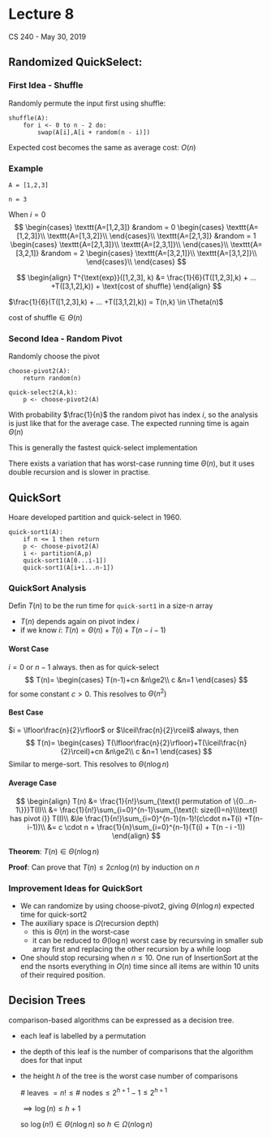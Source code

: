 # Lecture 8

CS 240 - May 30, 2019

## Randomized QuickSelect:

### First Idea - Shuffle

Randomly permute the input first using shuffle:

```pseudocode
shuffle(A):
	for i <- 0 to n - 2 do:
		swap(A[i],A[i + random(n - i)])
```

Expected cost becomes the same as average cost: $O(n)$

### Example

`A = [1,2,3]`

`n = 3`

When $i = 0$
$$
\begin{cases}
\texttt{A=[1,2,3]} &random = 0
\begin{cases}
\texttt{A=[1,2,3]}\\
\texttt{A=[1,3,2]}\\
\end{cases}\\
\texttt{A=[2,1,3]} &random = 1
\begin{cases}
\texttt{A=[2,1,3]}\\
\texttt{A=[2,3,1]}\\
\end{cases}\\
\texttt{A=[3,2,1]} &random = 2
\begin{cases}
\texttt{A=[3,2,1]}\\
\texttt{A=[3,1,2]}\\
\end{cases}\\
\end{cases}
$$

$$
\begin{align}
T^{\text{exp}}([1,2,3], k) &= \frac{1}{6}(T([1,2,3],k) + ... +T([3,1,2],k)) + \text{cost of shuffle}
\end{align}
$$

$\frac{1}{6}(T([1,2,3],k) + ... +T([3,1,2],k)) = T(n,k) \in \Theta(n)$

$\text{cost of shuffle} \in \Theta(n)$

### Second Idea - Random Pivot

Randomly choose the pivot

```pseudocode
choose-pivot2(A):
	return random(n)

quick-select2(A,k):
	p <- choose-pivot2(A)
```



With probability $\frac{1}{n}$ the random pivot has index $i$, so the analysis is just like that for the average case. The expected running time is again $\Theta(n)$

This is generally the fastest quick-select implementation

There exists a variation that has worst-case running time $\Theta(n)$, but it uses double recursion and is slower in practise.

## QuickSort

Hoare developed partition and quick-select in 1960.

```pseudocode
quick-sort1(A):
	if n <= 1 then return
	p <- choose-pivot2(A)
	i <- partition(A,p)
	quick-sort1(A[0...i-1])
	quick-sort1(A[i+1...n-1])
```

### QuickSort Analysis

Defin $T(n)$ to be the run time for `quick-sort1` in a size-n array

- $T(n)$ depends again on pivot index $i$
- if we know $i$: $T(n) = \Theta(n) + T(i) + T(n-i-1)$

#### Worst Case

$i = 0$ or $n-1$ always. then as for quick-select
$$
T(n)=
\begin{cases}
T(n-1)+cn &n\ge2\\
c &n=1
\end{cases}
$$
for some constant $c > 0$. This resolves to $\Theta(n^2)$

#### Best Case

$i = \lfloor\frac{n}{2}\rfloor$ or $\lceil\frac{n}{2}\rceil$ always, then
$$
T(n)=
\begin{cases}
T(\lfloor\frac{n}{2}\rfloor)+T(\lceil\frac{n}{2}\rceil)+cn &n\ge2\\
c &n=1
\end{cases}
$$
Similar to merge-sort. This resolves to $\Theta(n\log n)$

#### Average Case

$$
\begin{align}
T(n) &= \frac{1}{n!}\sum_{\text{I permutation of \{0...n-1\}}}T(I)\\
&= \frac{1}{n!}\sum_{i=0}^{n-1}\sum_{\text{I: size(I)=n}\\\text{I has pivot i}} T(I)\\
&\le \frac{1}{n!}\sum_{i=0}^{n-1}(n-1)!(c\cdot n+T(i) +T(n-i-1))\\
&= c \cdot n + \frac{1}{n}\sum_{i=0}^{n-1}(T(i) + T(n - i -1))
\end{align}
$$



**Theorem**: $T(n) \in \Theta(n\log n)$

**Proof**: Can prove that $T(n) \le 2cn\log(n)$ by induction on $n$

### Improvement Ideas for QuickSort

- We can randomize by using choose-pivot2, giving $\Theta(n\log n)$ expected time for quick-sort2
- The auxiliary space is $\Omega(\text{recursion depth})$
  - this is $\Theta(n)$ in the worst-case
  - it can be reduced to $\Theta(\log n)$ worst case by recursving in smaller sub array first and replacing the other recursion by a while loop
- One should stop recursing when $n\le10$. One run of InsertionSort at the end the nsorts everything in $O(n)$ time since all items are within 10 units of their required position.

## Decision Trees

comparison-based algorithms can be expressed as a decision tree.

- each leaf is labelled by a permutation

- the depth of this leaf is the number of comparisons that the algorithm does for that input

- the height $h$ of the tree is the worst case number of comparisons

  $\text{# leaves } = n! \le \text{# nodes} \le 2^{h+1}-1 \le 2^{h+1}$

  $\implies \log(n) \le h + 1$

  so $\log(n!) \in \Theta(n\log n)$ so $h \in \Omega(n \log n)$